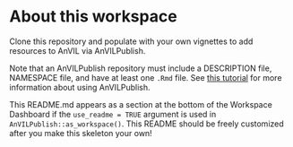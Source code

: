# About this workspace

Clone this repository and populate with your own vignettes to add resources to AnVIL via AnVILPublish.

Note that an AnVILPublish repository must include a DESCRIPTION file, NAMESPACE file, and have at least one `.Rmd` file. See [this tutorial](https://github.com/jhudsl/AnVIL_Book_Getting_Started/blob/anvilpublish/0X-AnVILPublish.Rmd) for more information about using AnVILPublish.

This README.md appears as a section at the bottom of the Workspace Dashboard if the `use_readme = TRUE` argument is used in `AnVILPublish::as_workspace()`. This README should be freely customized after you make this skeleton your own!